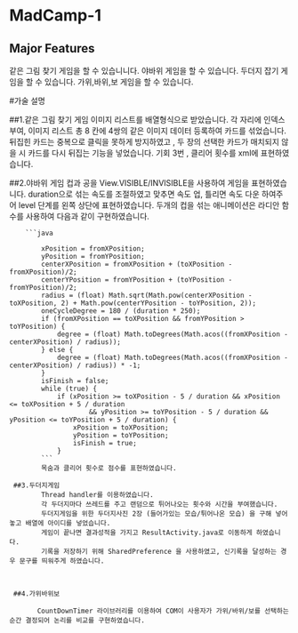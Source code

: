 # MadCamp-1

## Major Features
   같은 그림 찾기 게임을 할 수 있습니니다.
   야바위 게임을 할 수 있습니다.
   두더지 잡기 게임을 할 수 있습니다.
   가위,바위,보 게임을 할 수 있습니다.
   
#가술 설명
  
  ##1.같은 그림 찾기 게임
      이미지 리스트를 배열형식으로 받았습니다.
      각 자리에 인덱스 부여, 이미지 리스트 총 8 칸에 4쌍의 같은 이미지 데이터 등록하여 카드를 섞었습니다.
      뒤집힌 카드는 중복으로 클릭을 못하게 방지하였고 , 두 장의 선택한 카드가 매치되지 않을 시 카드를 다시 뒤집는 기능을 넣었습니다.
      기회 3번 , 클리어 횟수를 xml에 표현하였습니다.
    
   ##2.야바위 게임
       컵과 공을 View.VISIBLE/INVISIBLE을 사용하여 게임을 표현하였습니다.
       duration으로 섞는 속도를 조절하였고 맞추면 속도 업, 틀리면 속도 다운 하여주어 level 단계를 왼쪽 상단에 표현하였습니다.
       두개의 컵을 섞는 애니메이션은 라디안 함수를 사용하여 다음과 같이 구현하였습니다. 
        
        ```java
       
            xPosition = fromXPosition;
            yPosition = fromYPosition;
            centerXPosition = fromXPosition + (toXPosition - fromXPosition)/2;
            centerYPosition = fromYPosition + (toYPosition - fromYPosition)/2;
            radius = (float) Math.sqrt(Math.pow(centerXPosition - toXPosition, 2) + Math.pow(centerYPosition - toYPosition, 2));
            oneCycleDegree = 180 / (duration * 250);
            if (fromXPosition == toXPosition && fromYPosition > toYPosition) {
                degree = (float) Math.toDegrees(Math.acos((fromXPosition - centerXPosition) / radius));
            } else {
                degree = (float) Math.toDegrees(Math.acos((fromXPosition - centerXPosition) / radius)) * -1;
            }
            isFinish = false;
            while (true) {
                if (xPosition >= toXPosition - 5 / duration && xPosition <= toXPosition + 5 / duration
                        && yPosition >= toYPosition - 5 / duration && yPosition <= toYPosition + 5 / duration) {
                    xPosition = toXPosition;
                    yPosition = toYPosition;
                    isFinish = true;
                }
            ```
            목숨과 클리어 횟수로 점수를 표현하였습니다.
            
     ##3.두더지게임
            Thread handler를 이용하였습니다.
            각 두더지마다 쓰레드를 주고 랜덤으로 튀어나오는 횟수와 시간을 부여했습니다.
            두더지게임을 위한 두더지사진 2장 (들어가있는 모습/튀어나온 모습) 을 구해 넣어놓고 배열에 아이디를 넣었습니다.
            게임이 끝나면 결과성적을 가지고 ResultActivity.java로 이동하게 하였습니다.
            기록을 저장하기 위해 SharedPreference 을 사용하였고, 신기록을 달성하는 경우 문구를 띄워주게 하였습니다.
            
            
            
     ##4.가위바위보

           CountDownTimer 라이브러리를 이용하여 COM이 사용자가 가위/바위/보를 선택하는 순간 결정되어 논리를 비교를 구현하였습니다.
            
              
